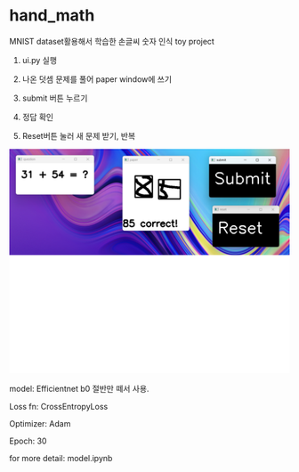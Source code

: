 # hand_math
MNIST dataset활용해서 학습한 손글씨 숫자 인식 toy project

1. ui.py 실행

2. 나온 덧셈 문제를 풀어 paper window에 쓰기

3. submit 버튼 누르기

4. 정답 확인

5. Reset버튼 눌러 새 문제 받기, 반복

![Alt text](/assets/example.png)

model: Efficientnet b0 절반만 떼서 사용.

Loss fn: CrossEntropyLoss

Optimizer: Adam

Epoch: 30

for more detail: model.ipynb
